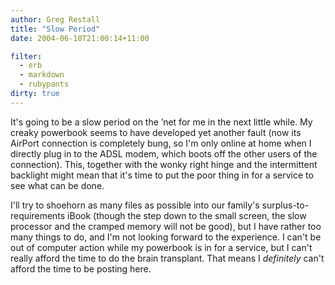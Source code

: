```yaml
---
author: Greg Restall
title: "Slow Period"
date: 2004-06-18T21:00:14+11:00

filter:
  - erb
  - markdown
  - rubypants
dirty: true
---
```


It's going to be a slow period on the &rsquo;net for me in the next little while.  My creaky powerbook seems to have developed yet another fault (now its AirPort connection is completely bung, so I'm only online at home when I directly plug in to the ADSL modem, which boots off the other users of the connection).  This, together with the wonky right hinge and the intermittent backlight might mean that it's time to put the poor thing in for a service to see what can be done.

I'll try to shoehorn as many files as possible into our family's surplus-to-requirements iBook (though the step down to the small screen, the slow processor and the cramped memory will not be good), but I have rather too many things to do, and I'm not looking forward to the experience.  I can't be out of computer action while my powerbook is in for a service, but I can't really afford the time to do the brain transplant.  That means I *definitely* can't afford the time to be posting here.